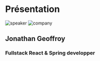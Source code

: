 <!-- .slide: class="speaker-slide" -->

# Présentation

![speaker](./assets/images/jge.jpg)
![company](./assets/images/logo_sfeir_bleu_orange.png)

## Jonathan Geoffroy

### Fullstack React & Spring developper
<!-- .element: class="icon-rule icon-first" -->



